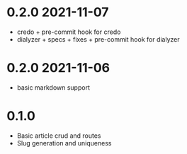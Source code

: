 # 0.2.0 2021-11-07

- credo + pre-commit hook for credo
- dialyzer + specs + fixes + pre-commit hook for dialyzer

# 0.2.0 2021-11-06

- basic markdown support

# 0.1.0

- Basic article crud and routes
- Slug generation and uniqueness
